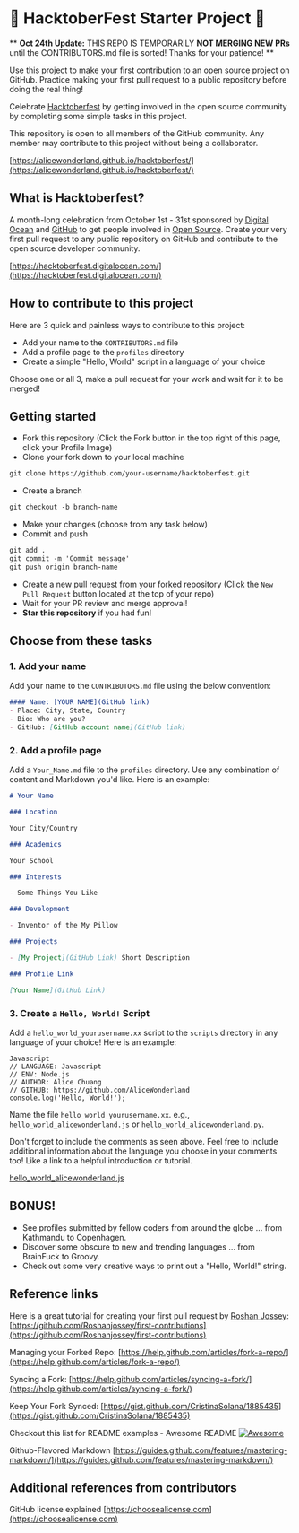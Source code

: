 # 🎃 HacktoberFest Starter Project 🎃

** __Oct 24th Update:__ THIS REPO IS TEMPORARILY __NOT MERGING NEW PRs__ until the CONTRIBUTORS.md file is sorted! Thanks for your patience! **

Use this project to make your first contribution to an open source project on GitHub. Practice making your first pull request to a public repository before doing the real thing!

Celebrate [Hacktoberfest](https://hacktoberfest.digitalocean.com/) by getting involved in the open source community by completing some simple tasks in this project.

This repository is open to all members of the GitHub community. Any member may contribute to this project without being a collaborator.

[https://alicewonderland.github.io/hacktoberfest/](https://alicewonderland.github.io/hacktoberfest/)

## What is Hacktoberfest?
A month-long celebration from October 1st - 31st sponsored by [Digital Ocean](https://hacktoberfest.digitalocean.com/) and [GitHub](https://github.com/blog/2433-celebrate-open-source-this-october-with-hacktoberfest) to get people involved in [Open Source](https://github.com/open-source). Create your very first pull request to any public repository on GitHub and contribute to the open source developer community.

[https://hacktoberfest.digitalocean.com/](https://hacktoberfest.digitalocean.com/)

## How to contribute to this project
Here are 3 quick and painless ways to contribute to this project:

* Add your name to the `CONTRIBUTORS.md` file
* Add a profile page to the `profiles` directory
* Create a simple "Hello, World" script in a language of your choice

Choose one or all 3, make a pull request for your work and wait for it to be merged!

## Getting started
* Fork this repository (Click the Fork button in the top right of this page, click your Profile Image)
* Clone your fork down to your local machine

```markdown
git clone https://github.com/your-username/hacktoberfest.git
```

* Create a branch

```markdown
git checkout -b branch-name
```

* Make your changes (choose from any task below)
* Commit and push

```markdown
git add .
git commit -m 'Commit message'
git push origin branch-name
```

* Create a new pull request from your forked repository (Click the `New Pull Request` button located at the top of your repo)
* Wait for your PR review and merge approval!
* __Star this repository__ if you had fun!

## Choose from these tasks
### 1. Add your name
Add your name to the `CONTRIBUTORS.md` file using the below convention:

```markdown
#### Name: [YOUR NAME](GitHub link)
- Place: City, State, Country
- Bio: Who are you?
- GitHub: [GitHub account name](GitHub link)
```

### 2. Add a profile page
Add a `Your_Name.md` file to the `profiles` directory. Use any combination of content and Markdown you'd like. Here is an example:

```markdown
# Your Name

### Location

Your City/Country

### Academics

Your School

### Interests

- Some Things You Like

### Development

- Inventor of the My Pillow

### Projects

- [My Project](GitHub Link) Short Description

### Profile Link

[Your Name](GitHub Link)
```

### 3. Create a `Hello, World!` Script
Add a `hello_world_yourusername.xx` script to the `scripts` directory in any language of your choice! Here is an example:

```
Javascript
// LANGUAGE: Javascript
// ENV: Node.js
// AUTHOR: Alice Chuang
// GITHUB: https://github.com/AliceWonderland
console.log('Hello, World!');

```

Name the file `hello_world_yourusername.xx`. e.g., `hello_world_alicewonderland.js` or `hello_world_alicewonderland.py`.

Don't forget to include the comments as seen above. Feel free to include additional information about the language you choose in your comments too! Like a link to a helpful introduction or tutorial.

[hello_world_alicewonderland.js](https://github.com/AliceWonderland/hacktoberfest/blob/master/scripts/hello_world_alicewonderland.js)

## BONUS!
* See profiles submitted by fellow coders from around the globe ... from Kathmandu to Copenhagen.
* Discover some obscure to new and trending languages ... from BrainFuck to Groovy.
* Check out some very creative ways to print out a "Hello, World!" string.

## Reference links
Here is a great tutorial for creating your first pull request by [Roshan Jossey](https://github.com/Roshanjossey):
[https://github.com/Roshanjossey/first-contributions](https://github.com/Roshanjossey/first-contributions)

Managing your Forked Repo: [https://help.github.com/articles/fork-a-repo/](https://help.github.com/articles/fork-a-repo/)

Syncing a Fork: [https://help.github.com/articles/syncing-a-fork/](https://help.github.com/articles/syncing-a-fork/)

Keep Your Fork Synced: [https://gist.github.com/CristinaSolana/1885435](https://gist.github.com/CristinaSolana/1885435)

Checkout this list for README examples - Awesome README [![Awesome](https://cdn.rawgit.com/sindresorhus/awesome/d7305f38d29fed78fa85652e3a63e154dd8e8829/media/badge.svg)](https://github.com/sindresorhus/awesome)

Github-Flavored Markdown [https://guides.github.com/features/mastering-markdown/](https://guides.github.com/features/mastering-markdown/)

## Additional references from contributors
GitHub license explained [https://choosealicense.com](https://choosealicense.com)

